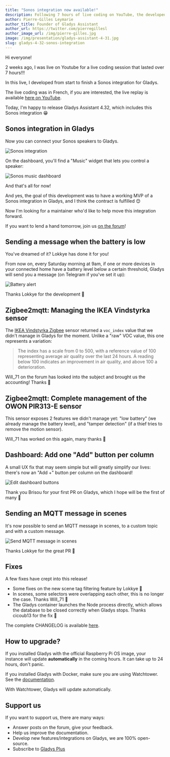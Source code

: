 ```yaml
---
title: "Sonos integration now available!"
description: Following 7 hours of live coding on YouTube, the developed Sonos integration is now available!
author: Pierre-Gilles Leymarie
author_title: Founder of Gladys Assistant
author_url: https://twitter.com/pierregillesl
author_image_url: /img/pierre-gilles.jpg
image: /img/presentation/gladys-assistant-4-31.jpg
slug: gladys-4-32-sonos-integration
---
```


Hi everyone!

2 weeks ago, I was live on Youtube for a live coding session that lasted over 7 hours!!!

In this live, I developed from start to finish a Sonos integration for Gladys.

The live coding was in French, if you are interested, the live replay is available [here on YouTube](https://www.youtube.com/watch?v=M4vOjQXMiZI).

Today, I'm happy to release Gladys Assistant 4.32, which includes this Sonos integration 😁

## Sonos integration in Gladys

Now you can connect your Sonos speakers to Gladys.

![Sonos integration](../static/img/articles/en/gladys-4-32/sonos_integration.jpg)

On the dashboard, you'll find a "Music" widget that lets you control a speaker:

![Sonos music dashboard](../static/img/articles/en/gladys-4-32/music_dashboard.jpg)

And that's all for now!

And yes, the goal of this development was to have a working MVP of a Sonos integration in Gladys, and I think the contract is fulfilled 😊

Now I'm looking for a maintainer who'd like to help move this integration forward.

If you want to lend a hand tomorrow, join us [on the forum](https://en-community.gladysassistant.com/)!

## Sending a message when the battery is low

You've dreamed of it? Lokkye has done it for you!

From now on, every Saturday morning at 9am, if one or more devices in your connected home have a battery level below a certain threshold, Gladys will send you a message (on Telegram if you've set it up):

![Battery alert](../static/img/articles/en/gladys-4-32/batter_level_alert.jpg)

Thanks Lokkye for the development 🙌

## Zigbee2mqtt: Managing the IKEA Vindstyrka sensor

The [IKEA Vindstyrka Zigbee](https://www.ikea.com/fr/fr/p/vindstyrka-capteur-qualite-de-lair-connecte-00498231/) sensor returned a `voc_index` value that we didn't manage in Gladys for the moment. Unlike a "raw" VOC value, this one represents a variation:

> The index has a scale from 0 to 500, with a reference value of 100 representing average air quality over the last 24 hours.
> A reading below 100 indicates an improvement in air quality, and above 100 a deterioration.

Will_71 on the forum has looked into the subject and brought us the accounting! Thanks 🙌

## Zigbee2mqtt: Complete management of the OWON PIR313-E sensor

This sensor exposes 2 features we didn't manage yet: "low battery" (we already manage the battery level), and "tamper detection" (if a thief tries to remove the motion sensor).

Will_71 has worked on this again, many thanks 🙌

## Dashboard: Add one "Add" button per column

A small UX fix that may seem simple but will greatly simplify our lives: there's now an "Add +" button per column on the dashboard!

![Edit dashboard buttons](../static/img/articles/en/gladys-4-32/edit_dashboard_buttons.jpg)

Thank you Brisou for your first PR on Gladys, which I hope will be the first of many 🙌

## Sending an MQTT message in scenes

It's now possible to send an MQTT message in scenes, to a custom topic and with a custom message.

![Send MQTT message in scenes](../static/img/articles/en/gladys-4-32/send_mqtt_message.jpg)

Thanks Lokkye for the great PR 🙌

## Fixes

A few fixes have crept into this release!

- Some fixes on the new scene tag filtering feature by Lokkye 🙌
- In scenes, some selectors were overlapping each other, this is no longer the case. Thanks Will_71 🙌
- The Gladys container launches the Node process directly, which allows the database to be closed correctly when Gladys stops. Thanks cicoub13 for the fix 🙌

The complete CHANGELOG is available [here](https://github.com/GladysAssistant/Gladys/releases/tag/v4.32.0).

## How to upgrade?

If you installed Gladys with the official Raspberry Pi OS image, your instance will update **automatically** in the coming hours. It can take up to 24 hours, don't panic.

If you installed Gladys with Docker, make sure you are using Watchtower. See the [documentation](/docs/installation/docker#auto-upgrade-gladys-with-watchtower).

With Watchtower, Gladys will update automatically.

## Support us

If you want to support us, there are many ways:

- Answer posts on the forum, give your feedback.
- Help us improve the documentation.
- Develop new features/integrations on Gladys, we are 100% open-source.
- Subscribe to [Gladys Plus](/plus)
